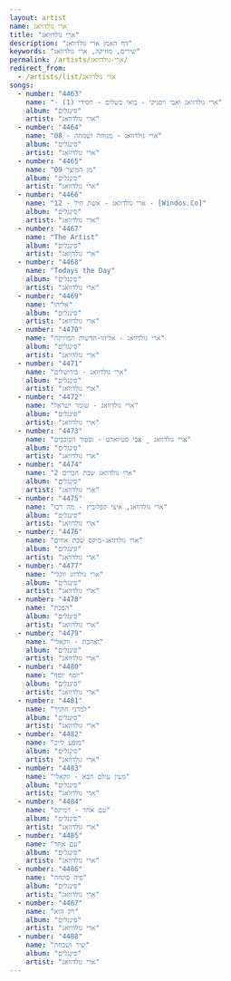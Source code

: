 ```yaml
---
layout: artist
name: ארי גולדוואג
title: "ארי גולדוואג"
description: "דף האמן ארי גולדוואג"
keywords: "שירים, מוזיקה, ארי גולדוואג"
permalink: /artists/ארי-גולדוואג/
redirect_from:
  - /artists/list/ארי גולדוואג
songs:
  - number: "4463"
    name: "- ארי גולדוואג ואבי ויסניקי - בואי בשלום - חסידי (1)"
    album: "סינגלים"
    artist: "ארי גולדוואג"
  - number: "4464"
    name: "08 - ארי גולדוואג - מנוחה ושמחה"
    album: "סינגלים"
    artist: "ארי גולדוואג"
  - number: "4465"
    name: "09 מן המיצר"
    album: "סינגלים"
    artist: "ארי גולדוואג"
  - number: "4466"
    name: "12 - ארי גולדוואג - אשת חיל - [Windos.Co]"
    album: "סינגלים"
    artist: "ארי גולדוואג"
  - number: "4467"
    name: "The Artist"
    album: "סינגלים"
    artist: "ארי גולדוואג"
  - number: "4468"
    name: "Todays the Day"
    album: "סינגלים"
    artist: "ארי גולדוואג"
  - number: "4469"
    name: "אליהו"
    album: "סינגלים"
    artist: "ארי גולדוואג"
  - number: "4470"
    name: "ארי גולדוואג - אליהו-חדשות המוזיקה"
    album: "סינגלים"
    artist: "ארי גולדוואג"
  - number: "4471"
    name: "ארי גולדוואג - בירושלים"
    album: "סינגלים"
    artist: "ארי גולדוואג"
  - number: "4472"
    name: "ארי גולדוואג - שומר ישראל"
    album: "סינגלים"
    artist: "ארי גולדוואג"
  - number: "4473"
    name: "ארי גולדוואג _ אבי סטיוארט - וספור הכוכבים"
    album: "סינגלים"
    artist: "ארי גולדוואג"
  - number: "4474"
    name: "ארי גולדוואג שבת חברים 2"
    album: "סינגלים"
    artist: "ארי גולדוואג"
  - number: "4475"
    name: "ארי גולדוואג, איצי קפלוביץ - מה רבו"
    album: "סינגלים"
    artist: "ארי גולדוואג"
  - number: "4476"
    name: "ארי גולדוואג-מיקס שבת אחים"
    album: "סינגלים"
    artist: "ארי גולדוואג"
  - number: "4477"
    name: "ארי גולדווג ווקלי"
    album: "סינגלים"
    artist: "ארי גולדוואג"
  - number: "4478"
    name: "הפכת"
    album: "סינגלים"
    artist: "ארי גולדוואג"
  - number: "4479"
    name: "ואהבת - ווקאלי"
    album: "סינגלים"
    artist: "ארי גולדוואג"
  - number: "4480"
    name: "יוסף יוסף"
    album: "סינגלים"
    artist: "ארי גולדוואג"
  - number: "4481"
    name: "למדני חוקיך"
    album: "סינגלים"
    artist: "ארי גולדוואג"
  - number: "4482"
    name: "מופע לייב"
    album: "סינגלים"
    artist: "ארי גולדוואג"
  - number: "4483"
    name: "מעין עולם הבא - ווקאלי"
    album: "סינגלים"
    artist: "ארי גולדוואג"
  - number: "4484"
    name: "עם אחד - רמיקס"
    album: "סינגלים"
    artist: "ארי גולדוואג"
  - number: "4485"
    name: "עם אחד"
    album: "סינגלים"
    artist: "ארי גולדוואג"
  - number: "4486"
    name: "פיה פתחה"
    album: "סינגלים"
    artist: "ארי גולדוואג"
  - number: "4487"
    name: "רק הוא"
    album: "סינגלים"
    artist: "ארי גולדוואג"
  - number: "4488"
    name: "שיר ושבחה"
    album: "סינגלים"
    artist: "ארי גולדוואג"
---
```


